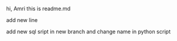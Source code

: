 hi, Amri
this is readme.md

add new line

add new sql sript in new branch and change name in python script